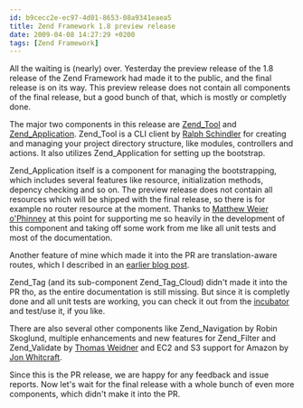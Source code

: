 ```yaml
---
id: b9cecc2e-ec97-4d01-8653-08a9341eaea5
title: Zend Framework 1.8 preview release
date: 2009-04-08 14:27:29 +0200
tags: [Zend Framework]
---
```


All the waiting is (nearly) over. Yesterday the preview release of the 1.8 release of the Zend Framework had made it to the public, and the final release is on its way. This preview release does not contain all components of the final release, but a good bunch of that, which is mostly or completly done.

The major two components in this release are [Zend_Tool](http://framework.zend.com/manual/en/zend.tool.framework.html) and [Zend_Application](http://framework.zend.com/manual/en/zend.application.html). Zend_Tool is a CLI client by [Ralph Schindler](http://ralphschindler.com/) for creating and managing your project directory structure, like modules, controllers and actions. It also utilizes Zend_Application for setting up the bootstrap.

Zend_Application itself is a component for managing the bootstrapping, which includes several features like resource, initialization methods, depency checking and so on. The preview release does not contain all resources which will be shipped with the final release, so there is for example no router resource at the moment. Thanks to [Matthew Weier o'Phinney](http://weierophinney.net/) at this point for supporting me so heavily in the development of this component and taking off some work from me like all unit tests and most of the documentation.

Another feature of mine which made it into the PR are translation-aware routes, which I described in an [earlier blog post](/blog/2009/04/01/translated-segments-for-standard-route/).

Zend_Tag (and its sub-component Zend_Tag_Cloud) didn't made it into the PR tho, as the entire documentation is still missing. But since it is completly done and all unit tests are working, you can check it out from the [incubator](http://framework.zend.com/svn/framework/standard/incubator/) and test/use it, if you like.

There are also several other components like Zend_Navigation by Robin Skoglund, multiple enhancements and new features for Zend_Filter and Zend_Validate by [Thomas Weidner](http://www.thomasweidner.com/flatpress/) and EC2 and S3 support for Amazon by [Jon Whitcraft](http://www.bombdiggity.net/).

Since this is the PR release, we are happy for any feedback and issue reports. Now let's wait for the final release with a whole bunch of even more components, which didn't make it into the PR.